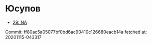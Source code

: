 # Юсупов
- [29: NA](29.md)

Commit: ff80ac5a05077bf0bd6ac90410c126680eacb14a
 fetched at: 20201115-043317
